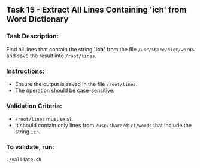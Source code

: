 ## Task 15 - Extract All Lines Containing 'ich' from Word Dictionary

###  Task Description:
Find all lines that contain the string **'ich'** from the file `/usr/share/dict/words` and save the result into `/root/lines`.

###  Instructions:
- Ensure the output is saved in the file `/root/lines`.
- The operation should be case-sensitive.

###  Validation Criteria:
- `/root/lines` must exist.
- It should contain only lines from `/usr/share/dict/words` that include the string `ich`.

###  To validate, run:
```bash
./validate.sh

